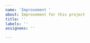 ```yaml
---
name: 'Improvement '
about: Improvement for this project
title: ''
labels: ''
assignees: ''

---
```




